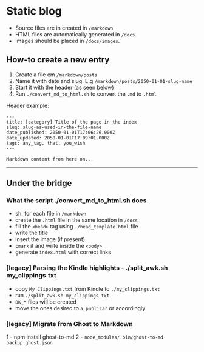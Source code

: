 # Static blog

* Source files are in created in `/markdown`.
* HTML files are automatically generated in `/docs`.
* Images should be placed in `/docs/images`.


## How-to create a new entry

1. Create a file em `/markdown/posts`
2. Name it with date and slug. E.g `/markdown/posts/2050-01-01-slug-name`
3. Start it with the header (as seen below)
4. Run `./convert_md_to_html.sh` to convert the `.md` to `.html`

Header example:
```
---
title: [category] Title of the page in the index
slug: slug-as-used-in-the-file-name
date_published: 2050-01-01T17:06:26.000Z
date_updated: 2050-01-01T17:09:01.000Z
tags: any_tag, that, you_wish
---

Markdown content from here on...
```


---

## Under the bridge

### What the script ./convert_md_to_html.sh does

* sh: for each file in `/markdown`
* create the `.html` file in the same location in `/docs`
* fill the `<head>` tag using `./head_template.html` file
* write the title
* insert the image (if present)
* `cmark` it and write inside the `<body>`
* generate `index.html` with correct links


### [legacy] Parsing the Kindle highlights - ./split_awk.sh my_clippings.txt

* copy `My Clippings.txt` from Kindle to `./my_clippings.txt`
* run `./split_awk.sh my_clippings.txt`
* `BK_*` files will be created
* move the ones desired to `a_publicar` or accordingly


### [legacy] Migrate from Ghost to Markdown

1 - npm install ghost-to-md
2 - `node_modules/.bin/ghost-to-md backup.ghost.json`
